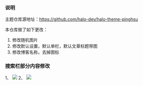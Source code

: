### 说明
主题仓库源地址：https://github.com/halo-dev/halo-theme-pinghsu


本仓库做了如下更改：
1. 修改随机图片
2. 修改默认设置，默认单栏，默认文章标题带图
3. 修改博客名称，去掉图标

### 搜索栏部分内容修改
1、
![](https://pan.ninx.net/s/6Lk8HcXsEHacLPc/download)
2、
![](https://pan.ninx.net/s/CWtAEmQoF4MYrYw/download)